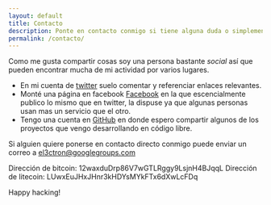 ```yaml
---
layout: default
title: Contacto
description: Ponte en contacto conmigo si tiene alguna duda o simplemente quieres decir hola.
permalink: /contacto/
---
```


Como me gusta compartir cosas soy una persona bastante *social* así que pueden encontrar mucha de mi actividad por varios lugares.

- En mi cuenta de [twitter](//twitter.com/el3ctron) suelo comentar y referenciar enlaces relevantes.
- Monté una página en facebook [Facebook](//facebook.com/el3ctr0n) en la que escencialmente publico lo mismo que en twitter, la dispuse ya que algunas personas usan mas un servicio que el otro.
- Tengo una cuenta en [GitHub](//github.com/el3ctron) en donde espero compartir algunos de los proyectos que vengo desarrollando en código libre.

Si alguien quiere ponerse en contacto directo conmigo puede enviar un correo a [el3ctron@googlegroups.com](//groups.google.com/forum/#!forum/el3ctron)

Dirección de bitcoin: 12waxduDrp86V7wGTLRggy9LsjnH4BJqqL
Dirección de litecoin: LUwxEuJHxJHnr3kHDYsMYkFTx6dXwLcFDq

Happy hacking!


